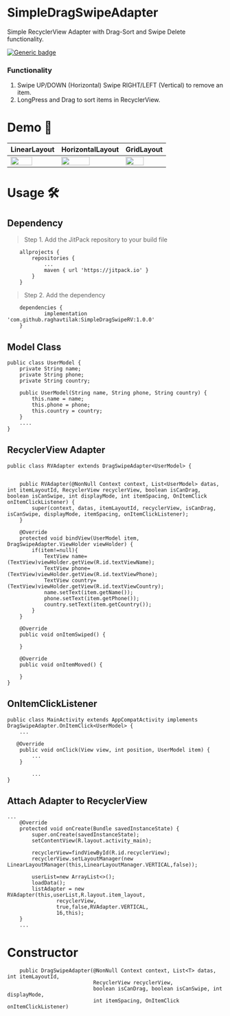 # SimpleDragSwipeAdapter
Simple RecyclerView Adapter with Drag-Sort and Swipe Delete functionality.

[![Generic badge](https://img.shields.io/badge/jitpack-1.0.0-green.svg)](https://shields.io/)

### Functionality #
1. Swipe UP/DOWN (Horizontal) Swipe RIGHT/LEFT (Vertical) to remove an item.
2. LongPress and Drag to sort items in RecyclerView.

# Demo 📱 #


LinearLayout | HorizontalLayout | GridLayout  
---	     | ---              | --- 
|<img src="https://user-images.githubusercontent.com/74963954/126496700-42364828-915c-485b-8db9-fc80712ebfc6.gif" width="70%" />|<img src="https://user-images.githubusercontent.com/74963954/126499705-e57764f6-31ab-4612-8567-93be2debf9d3.gif" width="70%" />|<img src="https://user-images.githubusercontent.com/74963954/126499749-a59dd8a8-6318-40e3-a3a3-2dc21c39fce1.gif" width="70%" />


# Usage 🛠️ #
## Dependency #
> Step 1. Add the JitPack repository to your build file
```
	allprojects {
		repositories {
			...
			maven { url 'https://jitpack.io' }
		}
	}
```

>Step 2. Add the dependency
```
	dependencies {
	        implementation 'com.github.raghavtilak:SimpleDragSwipeRV:1.0.0'
	}
```
## Model Class #
```
public class UserModel {
    private String name;
    private String phone;
    private String country;

    public UserModel(String name, String phone, String country) {
        this.name = name;
        this.phone = phone;
        this.country = country;
    }
    ....
}    
```
## RecyclerView Adapter #
```
public class RVAdapter extends DragSwipeAdapter<UserModel> {


    public RVAdapter(@NonNull Context context, List<UserModel> datas, int itemLayoutId, RecyclerView recyclerView, boolean isCanDrag, boolean isCanSwipe, int displayMode, int itemSpacing, OnItemClick onItemClickListener) {
        super(context, datas, itemLayoutId, recyclerView, isCanDrag, isCanSwipe, displayMode, itemSpacing, onItemClickListener);
    }

    @Override
    protected void bindView(UserModel item, DragSwipeAdapter.ViewHolder viewHolder) {
        if(item!=null){
            TextView name=(TextView)viewHolder.getView(R.id.textViewName);
            TextView phone=(TextView)viewHolder.getView(R.id.textViewPhone);
            TextView country=(TextView)viewHolder.getView(R.id.textViewCountry);
            name.setText(item.getName());
            phone.setText(item.getPhone());
            country.setText(item.getCountry());
        }
    }

    @Override
    public void onItemSwiped() {

    }

    @Override
    public void onItemMoved() {

    }
}
```
## OnItemClickListener #
```
public class MainActivity extends AppCompatActivity implements DragSwipeAdapter.OnItemClick<UserModel> {
	...
	
   @Override
    public void onClick(View view, int position, UserModel item) {
        ...
    }
    
        ...
}
```

## Attach Adapter to RecyclerView
```
...
    @Override
    protected void onCreate(Bundle savedInstanceState) {
        super.onCreate(savedInstanceState);
        setContentView(R.layout.activity_main);

        recyclerView=findViewById(R.id.recyclerView);
        recyclerView.setLayoutManager(new LinearLayoutManager(this,LinearLayoutManager.VERTICAL,false));

        userList=new ArrayList<>();
        loadData();
        listAdapter = new RVAdapter(this,userList,R.layout.item_layout,
                recyclerView,
                true,false,RVAdapter.VERTICAL,
                16,this);
    }
    ...
```
# Constructor #
```
    public DragSwipeAdapter(@NonNull Context context, List<T> datas, int itemLayoutId,
                            RecyclerView recyclerView,
                            boolean isCanDrag, boolean isCanSwipe, int displayMode,
                            int itemSpacing, OnItemClick onItemClickListener)
```
